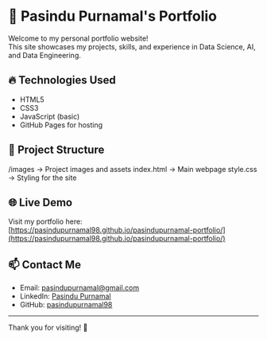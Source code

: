 # 🚀 Pasindu Purnamal's Portfolio

Welcome to my personal portfolio website!  
This site showcases my projects, skills, and experience in Data Science, AI, and Data Engineering.

## 🔥 Technologies Used
- HTML5
- CSS3
- JavaScript (basic)
- GitHub Pages for hosting

## 📂 Project Structure

/images → Project images and assets
index.html → Main webpage
style.css → Styling for the site

## 🌐 Live Demo
Visit my portfolio here: [https://pasindupurnamal98.github.io/pasindupurnamal-portfolio/](https://pasindupurnamal98.github.io/pasindupurnamal-portfolio/)

## 📫 Contact Me
- Email: pasindupurnamal@gmail.com
- LinkedIn: [Pasindu Purnamal](https://www.linkedin.com/in/pasindu-purnamal-771801214/)
- GitHub: [pasindupurnamal98](https://github.com/pasindupurnamal98)

---

Thank you for visiting! 🙏